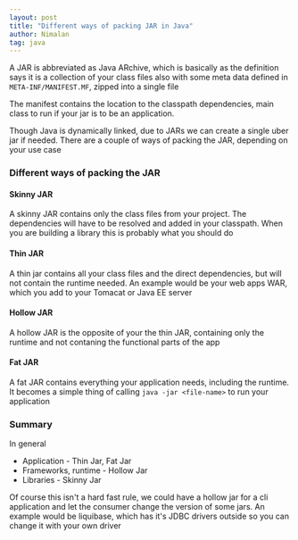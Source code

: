 ```yaml
---
layout: post
title: "Different ways of packing JAR in Java"
author: Nimalan
tag: java
---
```


A JAR is abbreviated as Java ARchive, which is basically as the definition says it is a collection
 of your class files also with some meta data defined in `META-INF/MANIFEST.MF`, zipped into a single file

The manifest contains the location to the classpath dependencies, main class to run if your jar is to be an
 application.

Though Java is dynamically linked, due to JARs we can create a single uber jar if needed. There are a couple of ways
of packing the JAR, depending on your use case

### Different ways of packing the JAR

#### Skinny JAR

A skinny JAR contains only the class files from your project. The dependencies will have to be resolved and added
in your classpath. When you are building a library this is probably what you should do

#### Thin JAR

A thin jar contains all your class files and the direct dependencies, but will not contain the runtime needed. An example would
be your web apps WAR, which you add to your Tomacat or Java EE server


#### Hollow JAR

A hollow JAR is the opposite of your the thin JAR, containing only the runtime and not contaning the functional parts of the app

#### Fat JAR

A fat JAR contains everything your application needs, including the runtime. It becomes a simple thing of calling `java -jar <file-name>` to run
your application

### Summary

In general
- Application - Thin Jar, Fat Jar
- Frameworks, runtime - Hollow Jar
- Libraries - Skinny Jar

Of course this isn't a hard fast rule, we could have a hollow jar for a cli application and let the consumer change the version of some jars.
An example would be liquibase, which has it's JDBC drivers outside so you can change it with your own driver

